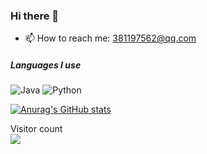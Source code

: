 ### Hi there 👋

- 📫 How to reach me: 381197562@qq.com

##### Languages I use

![Java](https://img.shields.io/badge/java-000000?style=flat&logo=Java)
![Python](https://img.shields.io/badge/-Python-000000?style=flat&logo=python)

[![Anurag's GitHub stats](https://github-readme-stats.vercel.app/api?username=wellzhi&show_icons=true&theme=onedark)]()

<p align="left"> 
  Visitor count<br>
  <img src="https://profile-counter.glitch.me/wellzhi/count.svg" />
</p>

[//]: # (##### Star History)

[//]: # ()
[//]: # (![Star History Chart]&#40;https://api.star-history.com/svg?repos=wellzhi/springboot-flowable,wellzhi/springboot-activiti&type=Date&#41;)

